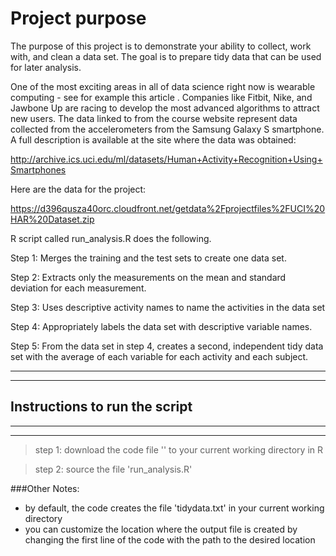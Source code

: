 # Project purpose

The purpose of this project is to demonstrate your ability to collect, work with, and clean a data set. The goal is to prepare tidy data that can be used for later analysis. 

One of the most exciting areas in all of data science right now is wearable computing - see for example this article . Companies like Fitbit, Nike, and Jawbone Up are racing to develop the most advanced algorithms to attract new users. The data linked to from the course website represent data collected from the accelerometers from the Samsung Galaxy S smartphone. A full description is available at the site where the data was obtained:

http://archive.ics.uci.edu/ml/datasets/Human+Activity+Recognition+Using+Smartphones

Here are the data for the project:

https://d396qusza40orc.cloudfront.net/getdata%2Fprojectfiles%2FUCI%20HAR%20Dataset.zip

R script called run_analysis.R does the following.

Step 1: Merges the training and the test sets to create one data set.

Step 2: Extracts only the measurements on the mean and standard deviation for each measurement.

Step 3: Uses descriptive activity names to name the activities in the data set

Step 4: Appropriately labels the data set with descriptive variable names.

Step 5: From the data set in step 4, creates a second, independent tidy data set with the average of each variable for each activity and each subject.


--------------------------------------
--------------------------------------
## Instructions to run the script
--------------------------------------
--------------------------------------
  > step 1: download the code file '' to your current working directory in R 
  
  > step 2: source the file 'run_analysis.R'
  

###Other Notes:
  * by default, the code creates the file 'tidydata.txt' in your current working directory  
  * you can customize the location where the output file is created by changing the first line of the code with the path to the desired location  

